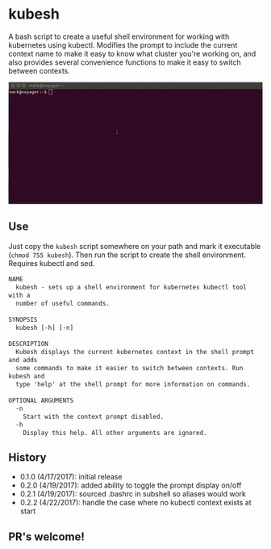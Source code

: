 # kubesh
A bash script to create a useful shell environment for working with kubernetes using kubectl. Modifies the prompt to include the current context name to make it easy to know what cluster you're working on, and also provides several convenience functions to make it easy to switch between contexts.

![kubesh](kubesh_cast.gif)

## Use

Just copy the `kubesh` script somewhere on your path and mark it executable (`chmod 755 kubesh`). Then run the script to create the shell environment. Requires kubectl and sed.

```
NAME
  kubesh - sets up a shell environment for kubernetes kubectl tool with a
  number of useful commands.

SYNOPSIS
  kubesh [-h] [-n]

DESCRIPTION
  Kubesh displays the current kubernetes context in the shell prompt and adds
  some commands to make it easier to switch between contexts. Run kubesh and
  type 'help' at the shell prompt for more information on commands.

OPTIONAL ARGUMENTS
  -n
    Start with the context prompt disabled.
  -h
    Display this help. All other arguments are ignored.
```

## History

  - 0.1.0 (4/17/2017): initial release
  - 0.2.0 (4/19/2017): added ability to toggle the prompt display on/off
  - 0.2.1 (4/19/2017): sourced .bashrc in subshell so aliases would work
  - 0.2.2 (4/22/2017): handle the case where no kubectl context exists at start

## PR's welcome!
